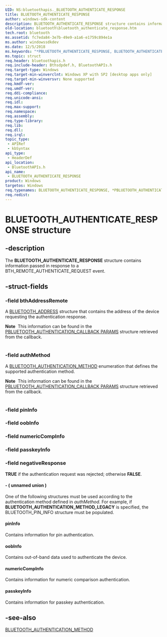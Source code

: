 ```yaml
---
UID: NS:bluetoothapis._BLUETOOTH_AUTHENTICATE_RESPONSE
title: BLUETOOTH_AUTHENTICATE_RESPONSE
author: windows-sdk-content
description: BLUETOOTH_AUTHENTICATE_RESPONSE structure contains information passed in response to a BTH_REMOTE_AUTHENTICATE_REQUEST event.
old-location: bluetooth\bluetooth_authenticate_response.htm
tech.root: bluetooth
ms.assetid: fc7eda84-3e7b-49e9-a1a6-e1759c894e1a
ms.author: windowssdkdev
ms.date: 12/5/2018
ms.keywords: "*PBLUETOOTH_AUTHENTICATE_RESPONSE, BLUETOOTH_AUTHENTICATE_RESPONSE, BLUETOOTH_AUTHENTICATE_RESPONSE structure [Bluetooth], PBLUETOOTH_AUTHENTICATE_RESPONSE, PBLUETOOTH_AUTHENTICATE_RESPONSE structure pointer [Bluetooth], bluetooth.bluetooth_authenticate_response, bluetoothapis/BLUETOOTH_AUTHENTICATE_RESPONSE, bluetoothapis/PBLUETOOTH_AUTHENTICATE_RESPONSE"
ms.topic: struct
req.header: bluetoothapis.h
req.include-header: Bthsdpdef.h, BluetoothAPIs.h
req.target-type: Windows
req.target-min-winverclnt: Windows XP with SP2 [desktop apps only]
req.target-min-winversvr: None supported
req.kmdf-ver: 
req.umdf-ver: 
req.ddi-compliance: 
req.unicode-ansi: 
req.idl: 
req.max-support: 
req.namespace: 
req.assembly: 
req.type-library: 
req.lib: 
req.dll: 
req.irql: 
topic_type:
 - APIRef
 - kbSyntax
api_type:
 - HeaderDef
api_location:
 - BluetoothAPIs.h
api_name:
 - BLUETOOTH_AUTHENTICATE_RESPONSE
product: Windows
targetos: Windows
req.typenames: BLUETOOTH_AUTHENTICATE_RESPONSE, *PBLUETOOTH_AUTHENTICATE_RESPONSE
req.redist: 
---
```


# BLUETOOTH_AUTHENTICATE_RESPONSE structure


## -description


The <b>BLUETOOTH_AUTHENTICATE_RESPONSE</b> structure contains information passed in response to a BTH_REMOTE_AUTHENTICATE_REQUEST event.


## -struct-fields




### -field bthAddressRemote

A <a href="https://msdn.microsoft.com/2262a91b-c8b0-415a-9c23-7504998cc2a4">BLUETOOTH_ADDRESS</a> structure that contains the address of the device requesting the authentication response.  

<div class="alert"><b>Note</b>  This information can be found in the <a href="https://msdn.microsoft.com/en-us/library/Dd469469(v=VS.85).aspx">PBLUETOOTH_AUTHENTICATION_CALLBACK PARAMS</a> structure retrieved from the callback.</div>
<div> </div>

### -field authMethod

A <a href="https://msdn.microsoft.com/en-us/library/Dd469470(v=VS.85).aspx">BLUETOOTH_AUTHENTICATION_METHOD</a> enumeration that defines the supported authentication method. 

<div class="alert"><b>Note</b>  This information can be found in the <a href="https://msdn.microsoft.com/en-us/library/Dd469469(v=VS.85).aspx">PBLUETOOTH_AUTHENTICATION_CALLBACK PARAMS</a> structure retrieved from the callback.</div>
<div> </div>

### -field pinInfo

 


### -field oobInfo

 


### -field numericCompInfo

 


### -field passkeyInfo

 


### -field negativeResponse

<b>TRUE</b> if the authentication request was rejected; otherwise <b>FALSE</b>.


#### - ( unnamed union )

 One of the following structures  must be used according to the authentication method defined in <i>authMethod</i>. For example, if  <b>BLUETOOTH_AUTHENTICATION_METHOD_LEGACY</b> is specified, the BLUETOOTH_PIN_INFO structure must be populated.  



#### pinInfo

Contains information for pin authentication.



#### oobInfo

Contains out-of-band data used to authenticate the device.



#### numericCompInfo

Contains information for numeric comparison authentication.



#### passkeyInfo

Contains information for passkey authentication.


## -see-also




<a href="https://msdn.microsoft.com/en-us/library/Dd469470(v=VS.85).aspx">BLUETOOTH_AUTHENTICATION_METHOD</a>
 

 

